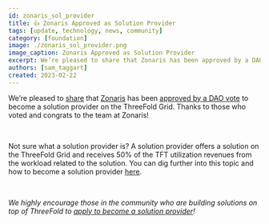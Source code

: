 ```yaml
---
id: zonaris_sol_provider
title: 👍 Zonaris Approved as Solution Provider
tags: [update, technology, news, community]
category: [foundation]
image: ./zonaris_sol_provider.png
image_caption: Zonaris Approved as Solution Provider
excerpt: We’re pleased to share that Zonaris has been approved by a DAO vote to become a solution provider on the ThreeFold Grid. 
authors: [sam_taggart]
created: 2023-02-22
---
```


We’re pleased to [share](https://forum.threefold.io/t/zonaris-approved-as-solution-provider/3802) that [Zonaris](https://www.zonaris.io/) has been [approved by a DAO vote](https://polkadot.js.org/apps/?rpc=wss%3A%2F%2Ftfchain.grid.tf#/explorer/query/0x1780fd8132fb862054f38386ea4a0147f8a17d2e6ccd342f579d67857b53fa13) to become a solution provider on the ThreeFold Grid. Thanks to those who voted and congrats to the team at Zonaris!

<br/>

Not sure what a solution provider is? A solution provider offers a solution on the ThreeFold Grid and receives 50% of the TFT utilization revenues from the workload related to the solution. You can dig further into this topic and how to become a solution provider [here](https://forum.threefold.io/t/threefold-solution-provider-and-sales-channel/3746).

<br/>

_We highly encourage those in the community who are building solutions on top of ThreeFold to [apply to become a solution provider](https://forum.threefold.io/c/dao/solution-provider-proposals/115)!_
